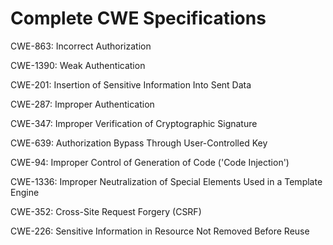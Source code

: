 

# Complete CWE Specifications

CWE-863: Incorrect Authorization

CWE-1390: Weak Authentication

CWE-201: Insertion of Sensitive Information Into Sent Data

CWE-287: Improper Authentication

CWE-347: Improper Verification of Cryptographic Signature

CWE-639: Authorization Bypass Through User-Controlled Key

CWE-94: Improper Control of Generation of Code ('Code Injection')

CWE-1336: Improper Neutralization of Special Elements Used in a Template Engine

CWE-352: Cross-Site Request Forgery (CSRF)

CWE-226: Sensitive Information in Resource Not Removed Before Reuse